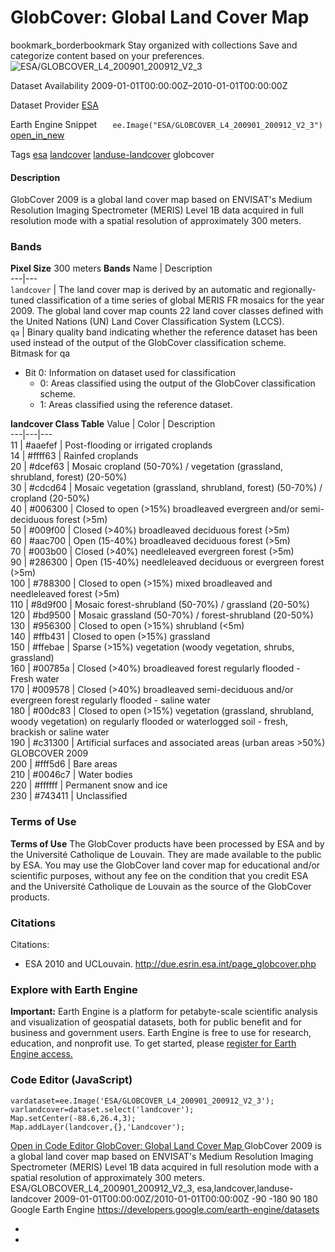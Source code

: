  
#  GlobCover: Global Land Cover Map 
bookmark_borderbookmark Stay organized with collections  Save and categorize content based on your preferences. 
![ESA/GLOBCOVER_L4_200901_200912_V2_3](https://developers.google.com/earth-engine/datasets/images/ESA/ESA_GLOBCOVER_L4_200901_200912_V2_3_sample.png) 

Dataset Availability
    2009-01-01T00:00:00Z–2010-01-01T00:00:00Z 

Dataset Provider
     [ ESA ](http://dup.esrin.esa.int/page_globcover.php) 

Earth Engine Snippet
     `    ee.Image("ESA/GLOBCOVER_L4_200901_200912_V2_3")   ` [ open_in_new ](https://code.earthengine.google.com/?scriptPath=Examples:Datasets/ESA/ESA_GLOBCOVER_L4_200901_200912_V2_3) 

Tags
     [esa](https://developers.google.com/earth-engine/datasets/tags/esa) [landcover](https://developers.google.com/earth-engine/datasets/tags/landcover) [landuse-landcover](https://developers.google.com/earth-engine/datasets/tags/landuse-landcover)
globcover
#### Description
GlobCover 2009 is a global land cover map based on ENVISAT's Medium Resolution Imaging Spectrometer (MERIS) Level 1B data acquired in full resolution mode with a spatial resolution of approximately 300 meters.
### Bands
**Pixel Size** 300 meters 
**Bands**
Name | Description  
---|---  
`landcover` | The land cover map is derived by an automatic and regionally-tuned classification of a time series of global MERIS FR mosaics for the year 2009. The global land cover map counts 22 land cover classes defined with the United Nations (UN) Land Cover Classification System (LCCS).  
`qa` | Binary quality band indicating whether the reference dataset has been used instead of the output of the GlobCover classification scheme.  
Bitmask for qa
  * Bit 0: Information on dataset used for classification 
    * 0: Areas classified using the output of the GlobCover classification scheme.
    * 1: Areas classified using the reference dataset.

  
**landcover Class Table**
Value | Color | Description  
---|---|---  
11 | #aaefef | Post-flooding or irrigated croplands  
14 | #ffff63 | Rainfed croplands  
20 | #dcef63 | Mosaic cropland (50-70%) / vegetation (grassland, shrubland, forest) (20-50%)  
30 | #cdcd64 | Mosaic vegetation (grassland, shrubland, forest) (50-70%) / cropland (20-50%)  
40 | #006300 | Closed to open (>15%) broadleaved evergreen and/or semi-deciduous forest (>5m)  
50 | #009f00 | Closed (>40%) broadleaved deciduous forest (>5m)  
60 | #aac700 | Open (15-40%) broadleaved deciduous forest (>5m)  
70 | #003b00 | Closed (>40%) needleleaved evergreen forest (>5m)  
90 | #286300 | Open (15-40%) needleleaved deciduous or evergreen forest (>5m)  
100 | #788300 | Closed to open (>15%) mixed broadleaved and needleleaved forest (>5m)  
110 | #8d9f00 | Mosaic forest-shrubland (50-70%) / grassland (20-50%)  
120 | #bd9500 | Mosaic grassland (50-70%) / forest-shrubland (20-50%)  
130 | #956300 | Closed to open (>15%) shrubland (<5m)  
140 | #ffb431 | Closed to open (>15%) grassland  
150 | #ffebae | Sparse (>15%) vegetation (woody vegetation, shrubs, grassland)  
160 | #00785a | Closed (>40%) broadleaved forest regularly flooded - Fresh water  
170 | #009578 | Closed (>40%) broadleaved semi-deciduous and/or evergreen forest regularly flooded - saline water  
180 | #00dc83 | Closed to open (>15%) vegetation (grassland, shrubland, woody vegetation) on regularly flooded or waterlogged soil - fresh, brackish or saline water   
190 | #c31300 | Artificial surfaces and associated areas (urban areas >50%) GLOBCOVER 2009  
200 | #fff5d6 | Bare areas  
210 | #0046c7 | Water bodies  
220 | #ffffff | Permanent snow and ice  
230 | #743411 | Unclassified  
### Terms of Use
**Terms of Use**
The GlobCover products have been processed by ESA and by the Université Catholique de Louvain. They are made available to the public by ESA. You may use the GlobCover land cover map for educational and/or scientific purposes, without any fee on the condition that you credit ESA and the Université Catholique de Louvain as the source of the GlobCover products.
### Citations
Citations:
  * ESA 2010 and UCLouvain. <http://due.esrin.esa.int/page_globcover.php>


### Explore with Earth Engine
**Important:** Earth Engine is a platform for petabyte-scale scientific analysis and visualization of geospatial datasets, both for public benefit and for business and government users. Earth Engine is free to use for research, education, and nonprofit use. To get started, please [register for Earth Engine access.](https://console.cloud.google.com/earth-engine)
### Code Editor (JavaScript)
```
vardataset=ee.Image('ESA/GLOBCOVER_L4_200901_200912_V2_3');
varlandcover=dataset.select('landcover');
Map.setCenter(-88.6,26.4,3);
Map.addLayer(landcover,{},'Landcover');
```
[ Open in Code Editor ](https://code.earthengine.google.com/?scriptPath=Examples:Datasets/ESA/ESA_GLOBCOVER_L4_200901_200912_V2_3)
[ GlobCover: Global Land Cover Map ](https://developers.google.com/earth-engine/datasets/catalog/ESA_GLOBCOVER_L4_200901_200912_V2_3)
GlobCover 2009 is a global land cover map based on ENVISAT's Medium Resolution Imaging Spectrometer (MERIS) Level 1B data acquired in full resolution mode with a spatial resolution of approximately 300 meters.
ESA/GLOBCOVER_L4_200901_200912_V2_3, esa,landcover,landuse-landcover 
2009-01-01T00:00:00Z/2010-01-01T00:00:00Z
-90 -180 90 180 
Google Earth Engine
https://developers.google.com/earth-engine/datasets
  * [ ](https://doi.org/http://dup.esrin.esa.int/page_globcover.php)
  * [ ](https://doi.org/https://developers.google.com/earth-engine/datasets/catalog/ESA_GLOBCOVER_L4_200901_200912_V2_3)



